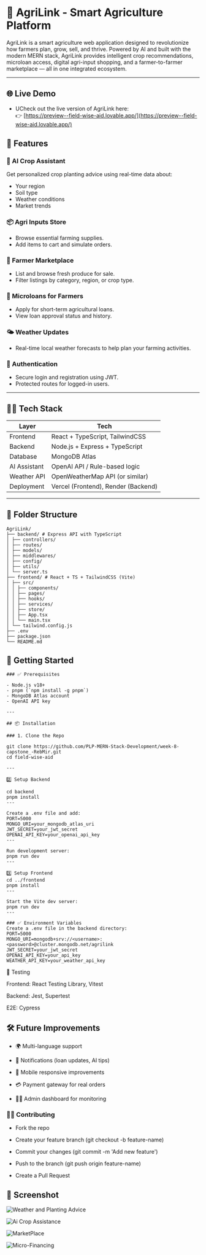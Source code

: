 # 🌱 AgriLink - Smart Agriculture Platform
AgriLink is a smart agriculture web application designed to revolutionize how farmers plan, grow, sell, and thrive. Powered by AI and built with the modern MERN stack, AgriLink provides intelligent crop recommendations, microloan access, digital agri-input shopping, and a farmer-to-farmer marketplace — all in one integrated ecosystem.

---

## 🌐 Live Demo

- UCheck out the live version of AgriLink here:  
👉 [https://preview--field-wise-aid.lovable.app/](https://preview--field-wise-aid.lovable.app/)


## 🌟 Features

### 🧠 AI Crop Assistant
Get personalized crop planting advice using real-time data about:
- Your region
- Soil type
- Weather conditions
- Market trends

### 📦 Agri Inputs Store
- Browse essential farming supplies.
- Add items to cart and simulate orders.

### 🏪 Farmer Marketplace
- List and browse fresh produce for sale.
- Filter listings by category, region, or crop type.

### 💸 Microloans for Farmers
- Apply for short-term agricultural loans.
- View loan approval status and history.

### 🌤️ Weather Updates
- Real-time local weather forecasts to help plan your farming activities.

### 🔐 Authentication
- Secure login and registration using JWT.
- Protected routes for logged-in users.

---

## 🧑‍💻 Tech Stack

| Layer         | Tech                             |
|---------------|----------------------------------|
| Frontend      | React + TypeScript, TailwindCSS  |
| Backend       | Node.js + Express + TypeScript   |
| Database      | MongoDB Atlas                    |
| AI Assistant  | OpenAI API / Rule-based logic    |
| Weather API   | OpenWeatherMap API (or similar)  |
| Deployment    | Vercel (Frontend), Render (Backend) |

---

## 📁 Folder Structure
```
AgriLink/
├── backend/ # Express API with TypeScript
│ ├── controllers/
│ ├── routes/
│ ├── models/
│ ├── middlewares/
│ ├── config/
│ ├── utils/
│ └── server.ts
├── frontend/ # React + TS + TailwindCSS (Vite)
│ ├── src/
│ │ ├── components/
│ │ ├── pages/
│ │ ├── hooks/
│ │ ├── services/
│ │ ├── store/
│ │ ├── App.tsx
│ │ └── main.tsx
│ └── tailwind.config.js
├── .env
├── package.json
└── README.md
```
## 🚀 Getting Started
```
### ✅ Prerequisites

- Node.js v18+
- pnpm (`npm install -g pnpm`)
- MongoDB Atlas account
- OpenAI API key

---

## 📦 Installation

### 1. Clone the Repo

git clone https://github.com/PLP-MERN-Stack-Development/week-8-capstone_-RebMir.git
cd field-wise-aid

---

2️⃣ Setup Backend

cd backend
pnpm install
---

Create a .env file and add:
PORT=5000
MONGO_URI=your_mongodb_atlas_uri
JWT_SECRET=your_jwt_secret
OPENAI_API_KEY=your_openai_api_key
---

Run development server:
pnpm run dev
---

3️⃣ Setup Frontend
cd ../frontend
pnpm install
---

Start the Vite dev server:
pnpm run dev
---

### ✅ Environment Variables
Create a .env file in the backend directory:
PORT=5000
MONGO_URI=mongodb+srv://<username>:<password>@cluster.mongodb.net/agrilink
JWT_SECRET=your_jwt_secret
OPENAI_API_KEY=your_api_key
WEATHER_API_KEY=your_weather_api_key

```
🧪 Testing

Frontend: React Testing Library, Vitest

Backend: Jest, Supertest

E2E: Cypress

## 🛠️ Future Improvements

- 🌍 Multi-language support

- 🔔 Notifications (loan updates, AI tips)

- 📱 Mobile responsive improvements

- 💳 Payment gateway for real orders

- 👩‍🌾 Admin dashboard for monitoring

### 🧑‍🎓 Contributing
- Fork the repo

- Create your feature branch (git checkout -b feature-name)

- Commit your changes (git commit -m 'Add new feature')

- Push to the branch (git push origin feature-name)

- Create a Pull Request


## 📸 Screenshot
![Weather and Planting Advice](weather.png)

![Ai Crop Assistance](<Ai Crop Assistance.png>)

![MarketPlace](MarketPlace.png)

![Micro-Financing](Microloans.png)